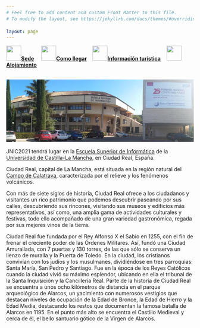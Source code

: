 ```yaml
---
# Feel free to add content and custom Front Matter to this file.
# To modify the layout, see https://jekyllrb.com/docs/themes/#overriding-theme-defaults

layout: page
---
```

<!--
__[Sede]({{site.url}}/sede)__ / [Cómo llegar]({{site.url}}/llegar) / [Información turística]({{site.url}}/turismo) / [Alojamiento]({{site.url}}/alojamiento) 
-->
<div class="text-center">
<a href="{{site.url}}/sede"><img src="{{site.url}}/images/IcoSede.jpg" class="img-circle" 	width="40" height="40"><strong>Sede</strong></a> &nbsp;&nbsp;&nbsp;
<a href="{{site.url}}/llegar"><img src="{{site.url}}/images/IcoUbicacion.jpg" class="img-circle" 	width="40" height="40"><strong>Como llegar</strong></a>&nbsp;&nbsp;&nbsp;
<a href="{{site.url}}/turismo"><img src="{{site.url}}/images/IcoTurismo.jpg" class="img-circle" 	width="40" height="40"><strong>Información turística</strong></a>&nbsp;&nbsp;&nbsp;
<a href="{{site.url}}/alojamiento" class=""><img src="{{site.url}}/images/IcoAlojamiento.jpg" class="img-circle" 	width="40" height="40"><strong>Alojamiento</strong></a>
</div><br>


![](/images/ESI.jpg)


JNIC2021 tendrá lugar en la [Escuela Superior de Informática](https://esi.uclm.es/) de la [Universidad de Castilla-La Mancha](https://www.uclm.es), en Ciudad Real, España.

Ciudad Real, capital de La Mancha, está situada en la región natural del [Campo de Calatrava](https://es.wikipedia.org/wiki/Campo_de_Calatrava), caracterizada por el relieve y los fenómenos volcánicos.


Con más de siete siglos de historia, Ciudad Real ofrece a los ciudadanos y visitantes un rico patrimonio que podemos descubrir paseando por sus calles, descubriendo sus rincones, visitando sus museos y edificios más representativos, así como, una amplia gama de actividades culturales y festivas, todo ello acompañado de una gran variedad gastronómica, regada por sus mejores vinos de la tierra.

Ciudad Real fue fundada por el Rey Alfonso X el Sabio en 1255, con el fin de frenar el creciente poder de las Órdenes Militares. Así, fundó una Ciudad Amurallada, con 7 puertas y 130 torres, de las que sólo se conserva un lienzo de muralla y la Puerta de Toledo. En la ciudad, los cristianos convivían con los judíos y los musulmanes, dividiéndose en tres parroquias: Santa María, San Pedro y Santiago. Fue en la época de los Reyes Católicos cuando la ciudad vivió su máximo esplendor, ubicando en ella el tribunal de la Santa Inquisición y la Cancillería Real. Parte de la historia de Ciudad Real se encuentra a unos ocho kilómetros de distancia en el parque arqueológico de Alarcos, un yacimiento con numerosos vestigios que destacan niveles de ocupación de la Edad de Bronce, la Edad de Hierro y la Edad Media, destacando los restos que documentan la famosa batalla de Alarcos en 1195. En el punto más alto se encuentra el Castillo Medieval y cerca de él, el bello santuario gótico de la Virgen de Alarcos. 




<!--

<br><br>
<h5 style="color:white; background-color: #550000;" class="text-center"><i class="far fa-clock mr-3"></i> <b>Contenido de la sede proximamente...</b></h5>
 <br><br>


![Complejo san Francisco]({{site.url}}/images/complejo_san_francisco_sede_m.jpg)   
    
Las <b>VI <span style="color:#e3041e">J</span>ornadas <span style="color:#e3041e">N</span>acionales de <span style="color:#e3041e">I</span>nvestigación en <span style="color:#e3041e">C</span>iberseguridad (<span style="color:#e3041e">JNIC</span>)</b> tendrán lugar en las dependencias del espléndido [Monasterio San Francisco el Real](https://brocense.dip-caceres.es/espacios-y-congresos/complejo-cultural-san-francisco/), situado al extramuro de la Ciudad Monumental, al borde de la calzada romana conocida como Vía de la Plata. Este complejo está acondicionado para la organización de congresos, disponiendo de un completo auditorio, varias salas totalmente acondicionadas, y varios claustros para tomar un café en los descansos.  

La sala principal de las Jornadas ([Sala García Matos](https://brocense.dip-caceres.es/espacios-y-congresos/complejo-cultural-san-francisco/sala-garcia-matos/)), con una capacidad para 277 personas, está perfectamente equipada con todos los medios para la realización de las Jornadas. Se trata de un auditorio climatizado y con asientos confortables que facilitarán el seguimiento cómodo y funcional de las sesiones.  

Durante las pausas de las Jornadas se ofrecerá un servicio de catering en el claustro contiguo a la Sala García Matos tanto en las pausas de las sesiones de mañana como en las de tarde. Asimismo, en este mismo claustro, está previsto que se ofrezca un servicio de comida durante los tres días.
-->

